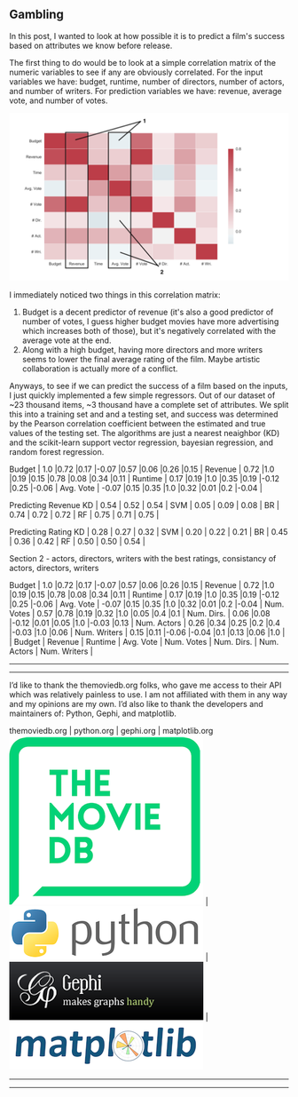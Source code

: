 Gambling
---

In this post, I wanted to look at how possible it is to predict a film's success based on attributes we know before release.

The first thing to do would be to look at a simple correlation matrix of the numeric variables to see if any are obviously correlated. For the input variables we have: budget, runtime, number of directors, number of actors, and number of writers. For prediction variables we have: revenue, average vote, and number of votes.

![correlation matrix](../assets/post3/corr_matrix_cmap_annotated.png)

I immediately noticed two things in this correlation matrix:
1) Budget is a decent predictor of revenue (it's also a good predictor of number of votes, I guess higher budget movies have more advertising which increases both of those), but it's negatively correlated with the average vote at the end.
2) Along with a high budget, having more directors and more writers seems to lower the final average rating of the film. Maybe artistic collaboration is actually more of a conflict.

Anyways, to see if we can predict the success of a film based on the inputs, I just quickly implemented a few simple regressors. Out of our dataset of ~23 thousand items, ~3 thousand have a complete set of attributes. We split this into a training set and and a testing set, and success was determined by the Pearson correlation coefficient between the estimated and true values of the testing set. The algorithms are just a nearest neaighbor (KD) and the scikit-learn support vector regression, bayesian regression, and random forest regression.

Budget | 1.0 |0.72 |0.17 |-0.07 |0.57 |0.06 |0.26 |0.15 |
Revenue | 0.72 |1.0 |0.19 |0.15 |0.78 |0.08 |0.34 |0.11 |
Runtime | 0.17 |0.19 |1.0 |0.35 |0.19 |-0.12 |0.25 |-0.06 |
Avg. Vote | -0.07 |0.15 |0.35 |1.0 |0.32 |0.01 |0.2 |-0.04 |

Predicting Revenue
KD | 0.54 | 0.52 | 0.54 |
SVM | 0.05 | 0.09 | 0.08 |
BR | 0.74 | 0.72 | 0.72 |
RF | 0.75 | 0.71 | 0.75 |

Predicting Rating
KD | 0.28 | 0.27 | 0.32 |
SVM | 0.20 | 0.22 | 0.21 |
BR | 0.45 | 0.36 | 0.42 |
RF | 0.50 | 0.50 | 0.54 |


Section 2 - actors, directors, writers with the best ratings, consistancy of actors, directors, writers


Budget | 1.0 |0.72 |0.17 |-0.07 |0.57 |0.06 |0.26 |0.15 |
Revenue | 0.72 |1.0 |0.19 |0.15 |0.78 |0.08 |0.34 |0.11 |
Runtime | 0.17 |0.19 |1.0 |0.35 |0.19 |-0.12 |0.25 |-0.06 |
Avg. Vote | -0.07 |0.15 |0.35 |1.0 |0.32 |0.01 |0.2 |-0.04 |
Num. Votes | 0.57 |0.78 |0.19 |0.32 |1.0 |0.05 |0.4 |0.1 |
Num. Dirs. | 0.06 |0.08 |-0.12 |0.01 |0.05 |1.0 |-0.03 |0.13 |
Num. Actors | 0.26 |0.34 |0.25 |0.2 |0.4 |-0.03 |1.0 |0.06 |
Num. Writers | 0.15 |0.11 |-0.06 |-0.04 |0.1 |0.13 |0.06 |1.0 |
 | Budget | Revenue | Runtime | Avg. Vote | Num. Votes | Num. Dirs. | Num. Actors | Num. Writers |



---
---
I’d like to thank the themoviedb.org folks, who gave me access to their API which was relatively painless to use. I am not affiliated with them in any way and my opinions are my own. I’d also like to thank the developers and maintainers of: Python, Gephi, and matplotlib.

themoviedb.org | python.org | gephi.org | matplotlib.org
![the movie db](../assets/credit/tmdb.png) | ![python](../assets/credit/python.png) | ![gephi](../assets/credit/gephi.png) | ![matplotlib](../assets/credit/mpl.png)

---
---
